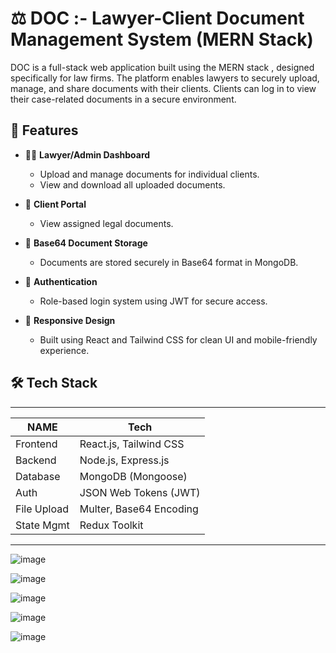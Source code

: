 # ⚖️ DOC :-  Lawyer-Client Document Management System (MERN Stack)

DOC is a full-stack web application built using the MERN stack , designed specifically for law firms. The platform enables lawyers to securely upload, manage, and share documents with their clients. Clients can log in to view  their case-related documents in a secure environment.


## 🚀 Features

- 👨‍⚖️ **Lawyer/Admin Dashboard**
  - Upload and manage documents for individual clients.
  - View and download all uploaded documents.
  
- 👤 **Client Portal**
  - View assigned legal documents.
  
- 📁 **Base64 Document Storage**
  - Documents are stored securely in Base64 format in MongoDB.
  
- 🔐 **Authentication**
  - Role-based login system using JWT for secure access.
  
- 📱 **Responsive Design**
  - Built using React and Tailwind CSS for clean UI and mobile-friendly experience.


## 🛠️ Tech Stack
-------------------------------------------
| NAME        | Tech                       |
|-------------|----------------------------|
| Frontend    | React.js, Tailwind CSS     |
| Backend     | Node.js, Express.js        |
| Database    | MongoDB (Mongoose)         |
| Auth        | JSON Web Tokens (JWT)      |
| File Upload | Multer, Base64 Encoding    |
| State Mgmt  | Redux Toolkit              |
-------------------------------------------



![image](https://github.com/user-attachments/assets/7345ed78-ba2b-42b6-9810-5b91615f50e2)



![image](https://github.com/user-attachments/assets/f2df70b8-683a-4d6b-a809-10903bb2e9ba)


![image](https://github.com/user-attachments/assets/e452fa57-7aaf-4f92-a9f8-3ed2e8adc217)


![image](https://github.com/user-attachments/assets/7032b097-27ba-43ad-89d0-acec38d23992)


![image](https://github.com/user-attachments/assets/6cbd55db-deb0-4b29-98a1-402e4d6553f6)
